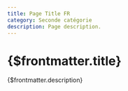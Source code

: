 ```yaml
---
title: Page Title FR
category: Seconde catégorie
description: Page description.
---
```


# {$frontmatter.title}

{$frontmatter.description}
